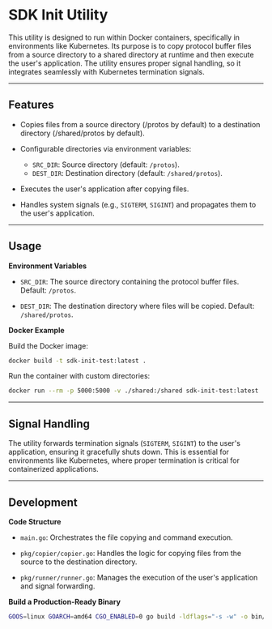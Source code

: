 # SDK Init Utility

This utility is designed to run within Docker containers, specifically in environments like Kubernetes. Its purpose is to copy protocol buffer files from a source directory to a shared directory at runtime and then execute the user's application. The utility ensures proper signal handling, so it integrates seamlessly with Kubernetes termination signals.

---

## Features

* Copies files from a source directory (/protos by default) to a destination directory (/shared/protos by default).

* Configurable directories via environment variables:
  * `SRC_DIR`: Source directory (default: `/protos`).
  * `DEST_DIR`: Destination directory (default: `/shared/protos`).

* Executes the user's application after copying files.
* Handles system signals (e.g., `SIGTERM`, `SIGINT`) and propagates them to the user's application.

---

## Usage

**Environment Variables**

* `SRC_DIR`: The source directory containing the protocol buffer files. Default: `/protos`.

* `DEST_DIR`: The destination directory where files will be copied. Default: `/shared/protos`.

**Docker Example**

Build the Docker image:

```bash
docker build -t sdk-init-test:latest .
```

Run the container with custom directories:

```bash
docker run --rm -p 5000:5000 -v ./shared:/shared sdk-init-test:latest
```

---

## Signal Handling

The utility forwards termination signals (`SIGTERM`, `SIGINT`) to the user's application, ensuring it gracefully shuts down. This is essential for environments like Kubernetes, where proper termination is critical for containerized applications.

---

## Development

**Code Structure**

* `main.go`: Orchestrates the file copying and command execution.

* `pkg/copier/copier.go`: Handles the logic for copying files from the source to the destination directory.

* `pkg/runner/runner.go`: Manages the execution of the user's application and signal forwarding.

**Build a Production-Ready Binary**

```bash
GOOS=linux GOARCH=amd64 CGO_ENABLED=0 go build -ldflags="-s -w" -o bin/sdk-init ./cmd&& upx --best --lzma bin/sdk-init
```
